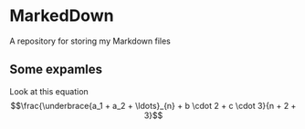 # MarkedDown
A repository for storing my Markdown files

## Some expamles
Look at this equation $$\frac{\underbrace{a_1 + a_2 + \ldots}_{n} + b \cdot 2 + c \cdot 3}{n + 2 + 3}$$
